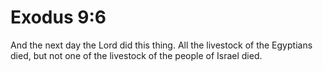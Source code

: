 # Exodus 9:6

And the next day the Lord did this thing. All the livestock of the Egyptians died, but not one of the livestock of the people of Israel died.
